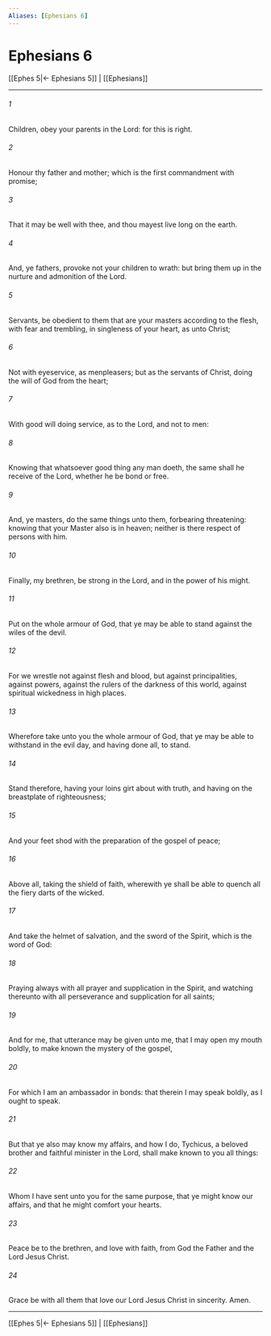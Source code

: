```yaml
---
Aliases: [Ephesians 6]
---
```

# Ephesians 6

[[Ephes 5|← Ephesians 5]] | [[Ephesians]]
***



###### 1 
Children, obey your parents in the Lord: for this is right. 

###### 2 
Honour thy father and mother; which is the first commandment with promise; 

###### 3 
That it may be well with thee, and thou mayest live long on the earth. 

###### 4 
And, ye fathers, provoke not your children to wrath: but bring them up in the nurture and admonition of the Lord. 

###### 5 
Servants, be obedient to them that are your masters according to the flesh, with fear and trembling, in singleness of your heart, as unto Christ; 

###### 6 
Not with eyeservice, as menpleasers; but as the servants of Christ, doing the will of God from the heart; 

###### 7 
With good will doing service, as to the Lord, and not to men: 

###### 8 
Knowing that whatsoever good thing any man doeth, the same shall he receive of the Lord, whether he be bond or free. 

###### 9 
And, ye masters, do the same things unto them, forbearing threatening: knowing that your Master also is in heaven; neither is there respect of persons with him. 

###### 10 
Finally, my brethren, be strong in the Lord, and in the power of his might. 

###### 11 
Put on the whole armour of God, that ye may be able to stand against the wiles of the devil. 

###### 12 
For we wrestle not against flesh and blood, but against principalities, against powers, against the rulers of the darkness of this world, against spiritual wickedness in high places. 

###### 13 
Wherefore take unto you the whole armour of God, that ye may be able to withstand in the evil day, and having done all, to stand. 

###### 14 
Stand therefore, having your loins girt about with truth, and having on the breastplate of righteousness; 

###### 15 
And your feet shod with the preparation of the gospel of peace; 

###### 16 
Above all, taking the shield of faith, wherewith ye shall be able to quench all the fiery darts of the wicked. 

###### 17 
And take the helmet of salvation, and the sword of the Spirit, which is the word of God: 

###### 18 
Praying always with all prayer and supplication in the Spirit, and watching thereunto with all perseverance and supplication for all saints; 

###### 19 
And for me, that utterance may be given unto me, that I may open my mouth boldly, to make known the mystery of the gospel, 

###### 20 
For which I am an ambassador in bonds: that therein I may speak boldly, as I ought to speak. 

###### 21 
But that ye also may know my affairs, and how I do, Tychicus, a beloved brother and faithful minister in the Lord, shall make known to you all things: 

###### 22 
Whom I have sent unto you for the same purpose, that ye might know our affairs, and that he might comfort your hearts. 

###### 23 
Peace be to the brethren, and love with faith, from God the Father and the Lord Jesus Christ. 

###### 24 
Grace be with all them that love our Lord Jesus Christ in sincerity. Amen.

***
[[Ephes 5|← Ephesians 5]] | [[Ephesians]]
